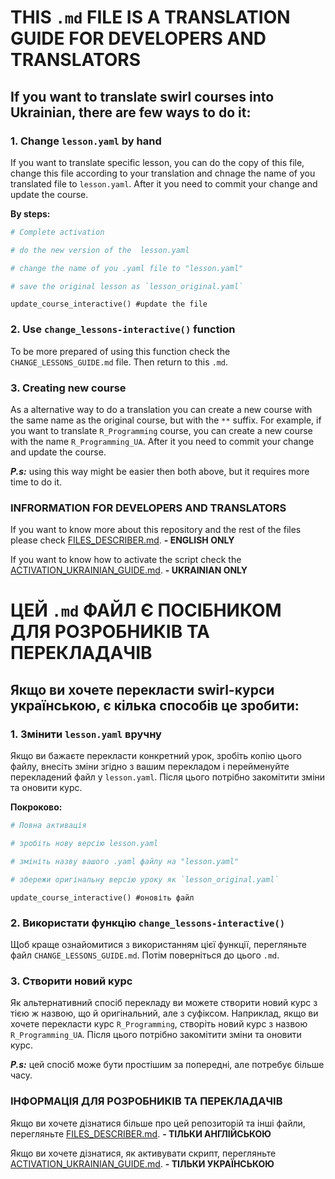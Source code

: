 # THIS `.md` FILE IS A TRANSLATION GUIDE FOR DEVELOPERS AND TRANSLATORS

## If you want to translate swirl courses into Ukrainian, there are few ways to do it:

### 1. Change `lesson.yaml` by hand 

If you want to translate specific lesson, you can do the copy of this file, change this file according to your translation and chnage the name of you translated file to `lesson.yaml`. After it you need to commit your change and update the course.

**By steps:**
```r
# Complete activation
```

```r
# do the new version of the  lesson.yaml 
```

```r
# change the name of you .yaml file to "lesson.yaml"
```
```r
# save the original lesson as `lesson_original.yaml`
```

```
update_course_interactive() #update the file 
```

### 2. Use `change_lessons-interactive()` function

To be more prepared of using this function check the `CHANGE_LESSONS_GUIDE.md` file. Then return to this `.md`.

### 3. Creating new course

As a alternative way to do a translation you can create a new course with the same name as the original course, but with the `**` suffix. For example, if you want to translate `R_Programming` course, you can create a new course with the name `R_Programming_UA`. After it you need to commit your change and update the course.

***P.s:*** using this way might be easier then both above, but it requires more time to do it.

### INFRORMATION FOR DEVELOPERS AND TRANSLATORS

If you want to know more about this repository and the rest of the files please check [FILES_DESCRIBER.md](FILES_DESCRIBER.md). **- ENGLISH ONLY**

If you want to know how to activate the script check the [ACTIVATION_UKRAINIAN_GUIDE.md](ACTIVATION_UKRAINIAN_GUIDE.md). **- UKRAINIAN ONLY**


# ЦЕЙ `.md` ФАЙЛ Є ПОСІБНИКОМ ДЛЯ РОЗРОБНИКІВ ТА ПЕРЕКЛАДАЧІВ

## Якщо ви хочете перекласти swirl-курси українською, є кілька способів це зробити:

### 1. Змінити `lesson.yaml` вручну

Якщо ви бажаєте перекласти конкретний урок, зробіть копію цього файлу, внесіть зміни згідно з вашим перекладом і перейменуйте перекладений файл у `lesson.yaml`. Після цього потрібно закомітити зміни та оновити курс.

**Покроково:**
```r
# Повна активація
```

```r
# зробіть нову версію lesson.yaml 
```

```r
# змініть назву вашого .yaml файлу на "lesson.yaml"
```

```r
# збережи оригінальну версію уроку як `lesson_original.yaml`
```

```
update_course_interactive() #оновіть файл
```

### 2. Використати функцію `change_lessons-interactive()`

Щоб краще ознайомитися з використанням цієї функції, перегляньте файл `CHANGE_LESSONS_GUIDE.md`. Потім поверніться до цього `.md`.

### 3. Створити новий курс

Як альтернативний спосіб перекладу ви можете створити новий курс з тією ж назвою, що й оригінальний, але з суфіксом. Наприклад, якщо ви хочете перекласти курс `R_Programming`, створіть новий курс з назвою `R_Programming_UA`. Після цього потрібно закомітити зміни та оновити курс.

***P.s:*** цей спосіб може бути простішим за попередні, але потребує більше часу.

### ІНФОРМАЦІЯ ДЛЯ РОЗРОБНИКІВ ТА ПЕРЕКЛАДАЧІВ

Якщо ви хочете дізнатися більше про цей репозиторій та інші файли, перегляньте [FILES_DESCRIBER.md](FILES_DESCRIBER.md). **- ТІЛЬКИ АНГЛІЙСЬКОЮ**

Якщо ви хочете дізнатися, як активувати скрипт, перегляньте [ACTIVATION_UKRAINIAN_GUIDE.md](ACTIVATION_UKRAINIAN_GUIDE.md). **- ТІЛЬКИ УКРАЇНСЬКОЮ**
